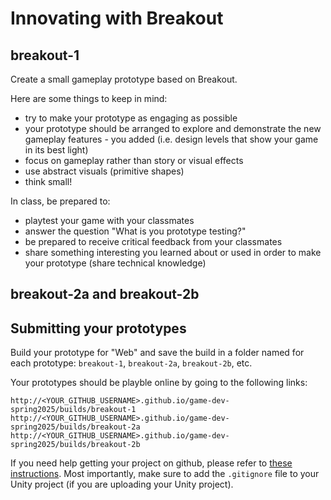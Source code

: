# Innovating with Breakout

## breakout-1

Create a small gameplay prototype based on Breakout.

Here are some things to keep in mind:
- try to make your prototype as engaging as possible
- your prototype should be arranged to explore and demonstrate the new gameplay features - you added (i.e. design levels that show your game in its best light)
- focus on gameplay rather than story or visual effects
- use abstract visuals (primitive shapes)
- think small!

In class, be prepared to: 
- playtest your game with your classmates
- answer the question "What is you prototype testing?"
- be prepared to receive critical feedback from your classmates
- share something interesting you learned about or used in order to make your prototype (share technical knowledge)

## breakout-2a and breakout-2b


## Submitting your prototypes

Build your prototype for "Web" and save the build in a folder named for each prototype: `breakout-1`, `breakout-2a`, `breakout-2b`, etc.

Your prototypes should be playble online by going to the following links:

```
http://<YOUR_GITHUB_USERNAME>.github.io/game-dev-spring2025/builds/breakout-1
http://<YOUR_GITHUB_USERNAME>.github.io/game-dev-spring2025/builds/breakout-2a
http://<YOUR_GITHUB_USERNAME>.github.io/game-dev-spring2025/builds/breakout-2b
```

If you need help getting your project on github, please refer to [these instructions](./setup.html). Most importantly, make sure to add the `.gitignore` file to your Unity project (if you are uploading your Unity project).